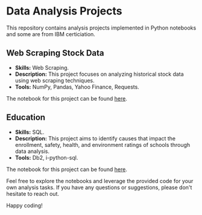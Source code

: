 
# Data Analysis Projects

This repository contains  analysis projects implemented in Python notebooks and some are from IBM certiciation.

## Web Scraping Stock Data
- **Skills:** Web Scraping.
- **Description:** This project focuses on analyzing historical stock data using web scraping techniques.
- **Tools:** NumPy, Pandas, Yahoo Finance, Requests.

The notebook for this project can be found [here](https://colab.research.google.com/drive/1Zx7cWUH4yHW0dDI2yytzUDFsu0eepL7O).

## Education  
- **Skills:** SQL.
- **Description:** This project aims to identify causes that impact the enrollment, safety, health, and environment ratings of schools through data analysis.
- **Tools:** Db2, i-python-sql.

The notebook for this project can be found [here](https://www.kaggle.com/code/kaushikdwivedi/data-analysis-using-db2/).

Feel free to explore the notebooks and leverage the provided code for your own analysis tasks. If you have any questions or suggestions, please don't hesitate to reach out.

Happy coding!
